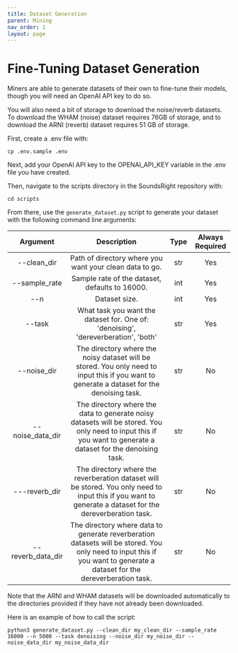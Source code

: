 ```yaml
---
title: Dataset Generation 
parent: Mining
nav_order: 1
layout: page
---
```

# Fine-Tuning Dataset Generation 

Miners are able to generate datasets of their own to fine-tune their models, though you will need an OpenAI API key to do so.

You will also need a bit of storage to download the noise/reverb datasets. To download the WHAM (noise) dataset requires 76GB of storage, and to download the ARNI (reverb) dataset requires 51 GB of storage.

First, create a .env file with:
```
cp .env.sample .env
```
Next, add your OpenAI API key to the OPENAI_API_KEY variable in the .env file you have created. 

Then, navigate to the scripts directory in the SoundsRight repository with:
```
cd scripts
```
From there, use the `generate_dataset.py` script to generate your dataset with the following command line arguments:

| Argument | Description | Type | Always Required |
| :------: | :---------: | :--: | :------: |
| --clean_dir | Path of directory where you want your clean data to go. | str | Yes |
| --sample_rate | Sample rate of the dataset, defaults to 16000. | int | Yes |
| --n | Dataset size. | int | Yes |
| --task | What task you want the dataset for. One of: 'denoising', 'dereverberation', 'both' | str | Yes |
| --noise_dir | The directory where the noisy dataset will be stored. You only need to input this if you want to generate a dataset for the denoising task. | str | No |
| --noise_data_dir | The directory where the data to generate noisy datasets will be stored. You only need to input this if you want to generate a dataset for the denoising task. | str | No |
| ---reverb_dir | The directory where the reverberation dataset will be stored. You only need to input this if you want to generate a dataset for the dereverberation task. | str | No |
| --reverb_data_dir | The directory where data to generate reverberation datasets will be stored. You only need to input this if you want to generate a dataset for the dereverberation task. | str | No |

Note that the ARNI and WHAM datasets will be downloaded automatically to the directories provided if they have not already been downloaded.

Here is an example of how to call the script:
```
python3 generate_dataset.py --clean_dir my_clean_dir --sample_rate 16000 --n 5000 --task denoising --noise_dir my_noise_dir --noise_data_dir my_noise_data_dir
```
